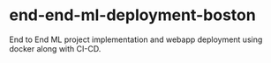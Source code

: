 # end-end-ml-deployment-boston
End to End ML project implementation and webapp deployment using docker along with CI-CD. 
